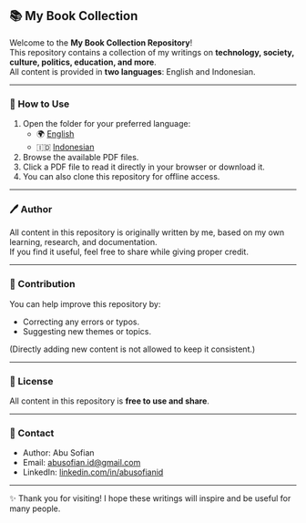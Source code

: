 ## 📚 My Book Collection  

Welcome to the **My Book Collection Repository**!  
This repository contains a collection of my writings on **technology, society, culture, politics, education, and more**.  
All content is provided in **two languages**: English and Indonesian.  

---

### 🚀 How to Use
1. Open the folder for your preferred language:  
   - 🌍 [English](./english)  
   - 🇮🇩 [Indonesian](./indonesian)  
2. Browse the available PDF files.  
3. Click a PDF file to read it directly in your browser or download it.  
4. You can also clone this repository for offline access.  

---

### 🖊️ Author
All content in this repository is originally written by me, based on my own learning, research, and documentation.  
If you find it useful, feel free to share while giving proper credit.  

---

### 🤝 Contribution
You can help improve this repository by:  
- Correcting any errors or typos.  
- Suggesting new themes or topics.  

(Directly adding new content is not allowed to keep it consistent.)  

---

### 💸 License
All content in this repository is **free to use and share**.  

---

### 📧 Contact
- Author: Abu Sofian  
- Email: [abusofian.id@gmail.com](mailto:abusofian.id@gmail.com)  
- LinkedIn: [linkedin.com/in/abusofianid](https://www.linkedin.com/in/abusofianid)  

---

✨ Thank you for visiting! I hope these writings will inspire and be useful for many people.
